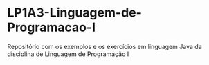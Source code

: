 # LP1A3-Linguagem-de-Programacao-I
Repositório com os exemplos e os exercícios em linguagem Java da disciplina de Linguagem de Programação I
